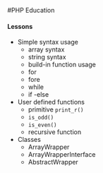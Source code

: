 #PHP Education

#### Lessons 

- Simple syntax usage
  - array syntax
  - string syntax
  - build-in function usage
  - for
  - fore
  - while
  - if -else
- User defined functions
  - primitive `print_r()`
  - `is_odd()`
  - `is_even()`
  - recursive function
- Classes
  - ArrayWrapper
  - ArrayWrapperInterface
  - AbstractWrapper